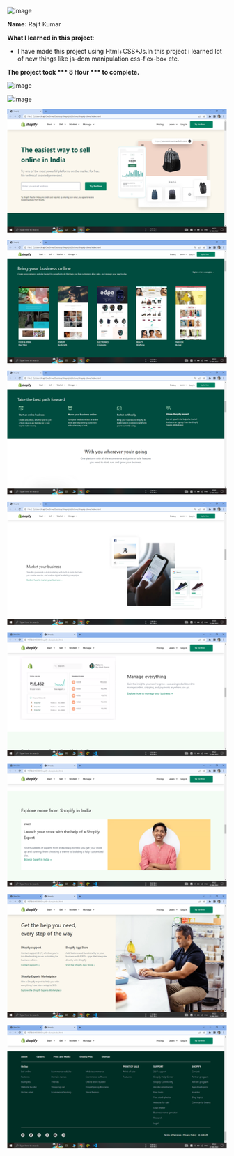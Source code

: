 ![image](https://img.shields.io/badge/Todo-List)

<!-- ## Todo-List [live Link](https://Todo-List-app.netlify.app/) -->

**Name:** Rajit Kumar

**What I learned in this project**:

  - I have made this project using Html+CSS+Js.In this project i learned lot of new things like js-dom manipulation
  css-flex-box etc.

**The project took *** 8 Hour *** to complete.** 

![image](https://img.shields.io/badge/INeuron-LearnCodeOnline-brightgreen)

![image](https://img.shields.io/badge/Full%20stack%20JS%20bootcamp-Hitesh%20Chaudhary-lightgrey)


![image](https://github.com/Rajit909/shopify-clone/blob/main/images/ss1.png)

![image](https://github.com/Rajit909/shopify-clone/blob/main/images/ss2.png)

![image](https://github.com/Rajit909/shopify-clone/blob/main/images/ss3.png)

![image](https://github.com/Rajit909/shopify-clone/blob/main/images/ss4.png)

![image](https://github.com/Rajit909/shopify-clone/blob/main/images/ss5.png)

![image](https://github.com/Rajit909/shopify-clone/blob/main/images/ss6.png)

![image](https://github.com/Rajit909/shopify-clone/blob/main/images/ss7.png)

![image](https://github.com/Rajit909/shopify-clone/blob/main/images/ss8.png)

